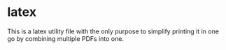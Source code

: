 # latex

This is a latex utility file with the only purpose to simplify printing it in one go by combining multiple PDFs into one.
